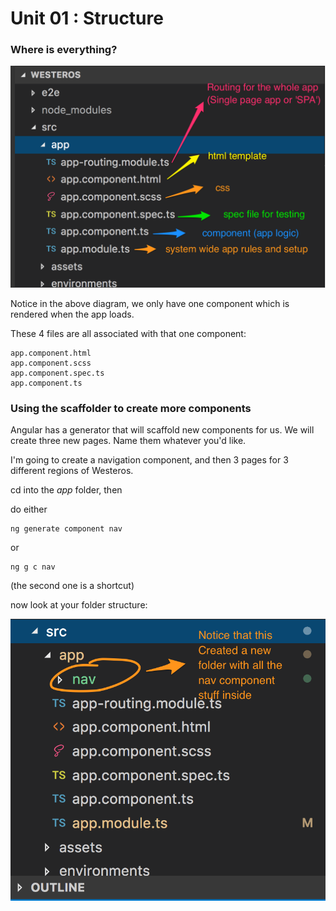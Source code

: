 # Unit 01 :  Structure

### Where is everything?

![](anatomy.png)

Notice in the above diagram, we only have one component which is rendered when the app loads.

These 4 files are all associated with that one component:

```
app.component.html
app.component.scss
app.component.spec.ts
app.component.ts

```

### Using the scaffolder to create more components

Angular has a generator that will scaffold new components for us.
We will create three new pages.  Name them whatever you'd like.

I'm going to create a navigation component, and then 3 pages for 3 different regions of Westeros.

cd into the *app* folder, then

do either
```
ng generate component nav  
```
or
```
ng g c nav
```

(the second one is a shortcut)

now look at your folder structure:

![](nav_is_new.png)
